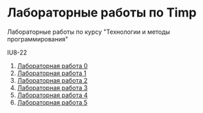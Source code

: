# Лабораторные работы по Timp
Лабораторные работы по курсу "Технологии и методы программирования"

IU8-22

1) [Лабораторная работа 0](https://gist.github.com/Grisha777/ca2b114af4c8b1c886829bb9b57c5b28)
2) [Лабораторная работа 1](https://gist.github.com/Grisha777/8267c8d929778aa0a1efbb3ec986e25c)
3) [Лабораторная работа 2](https://gist.github.com/Grisha777/755e1d5b924308fb9c76eb6e57b17a76)
4) [Лабораторная работа 3](https://gist.github.com/Grisha777/3f0838bb4a11686b32aa784e6be3a59a)
5) [Лабораторная работа 4](https://gist.github.com/Grisha777/879bacef42ab554d4ad1032257719871)
6) [Лабораторная работа 5](https://gist.github.com/Grisha777/732394680532fd91bd50d56b8b4f93a0)
